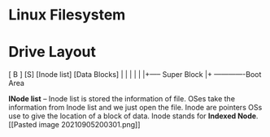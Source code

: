# Linux Filesystem

# Drive Layout

[ B ] [S] [Inode list] [Data Blocks] | | | | | |+—– Super Block |+ ————-Boot Area

**INode list** – Inode list is stored the information of file. OSes take the information from Inode list and we just open the file. Inode are pointers OSs use to give the location of a block of data. Inode stands for **Indexed Node**. [[Pasted image 20210905200301.png]]